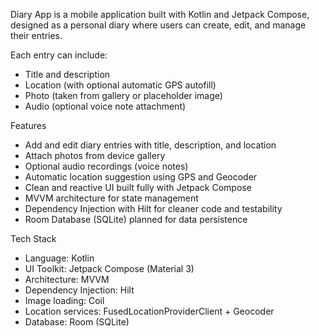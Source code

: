 Diary App is a mobile application built with Kotlin and Jetpack Compose, designed as a personal diary where users can create, edit, and manage their entries.

Each entry can include:
- Title and description
- Location (with optional automatic GPS autofill)
- Photo (taken from gallery or placeholder image)
- Audio (optional voice note attachment)

Features
- Add and edit diary entries with title, description, and location
- Attach photos from device gallery
- Optional audio recordings (voice notes)
- Automatic location suggestion using GPS and Geocoder
- Clean and reactive UI built fully with Jetpack Compose
- MVVM architecture for state management
- Dependency Injection with Hilt for cleaner code and testability
- Room Database (SQLite) planned for data persistence

Tech Stack
- Language: Kotlin
- UI Toolkit: Jetpack Compose (Material 3)
- Architecture: MVVM
- Dependency Injection: Hilt
- Image loading: Coil
- Location services: FusedLocationProviderClient + Geocoder
- Database: Room (SQLite)

